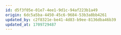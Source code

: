 ```yaml
---
id: d5f3f05e-01e7-4ee1-9d1c-94af223b1a49
origin: 6dc5a5ba-4450-45c6-9684-53b3a8bb4261
updated_by: c2f8321e-be41-4d83-b9ee-8136dba46b39
updated_at: 1709729487
---
```

